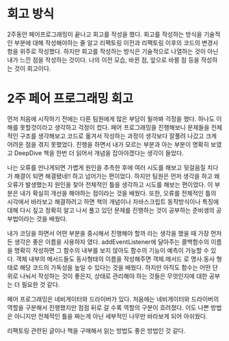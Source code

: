 # 회고 방식

2주동안 페어프로그래밍이 끝나고 회고를 작성을 했다. 
회고를 작성하는 방식을 기술적인 부분에 대해 작성해야하는 줄 알고 리팩토링 이전과 리팩토링 이후의 코드의 변경사항을 위주로 작성했다.
하지만 회고를 작성하는 방식은 기술적으로 나열하는 것이 아닌 내가 느낀 점을 작성하는 것이다. 
나의 이전 모습, 바뀐 점, 앞으로 바뀔 점 등을 작성하는 것이 회고이다. 

# 2주 페어 프로그래밍 회고

먼저 처음에 시작하기 전에는 다른 팀원에게 많은 부담이 될까봐 걱정을 했다. 하나도 이해를 못할것이라고 생각하고 걱정이 컸다. 
페어 프로그래밍을 진행해보니 문제들을 전체적인 구조를 생각해보고 코드로 옮겨서 작성하는 과정이 생각보다 잘풀려 나갔고 크게 어려운 점을
겪지 못했었다. 진행을 하면서 내가 모르는 부분과 아는 부분이 명확히 보였고 DeepDive 책을 한번 더 읽어서 개념을 잡아야겠다는 생각이 들었다.

나는 오류를 만나게되면 가볍게 원인을 추측한 후에 여러 시도를 해보고 뒷걸음질 치다가 해결이 되면 해결됐네!! 하고 넘어가는 편이었다.
하지만 팀원은 먼저 생각을 하고 왜 오류가 발생했는지 원인을 찾아 전체적인 틀을 생각하고 시도를 해보는 편이었다. 
이 부분은 내가 확실히 개선을 해야하는 점이라는 것을 배웠다. 또한, 오류를 전체적인 틀의 시각에서 바라보고 해결하려고 하면 책의 개념이나
자바스크립트 동작방식이나 특징에 대해 다시 짚고 정확히 알고 나서 풀고 있던 문제를 진행하는 것이 공부하는 준비생의 공부법이라는 것을 배웠다.

내가 코딩을 하면서 어떤 부분을 중시해서 진행해야 할까 라는 생각을 했을 때 가장 먼저 든 생각은 좋은 이름을 사용하자 였다. 
addEventListener에 달아주는 콜백함수의 이름을 명확히 작성하면 그 함수의 내부를 보지 않아도 함수의 기능이 예측이 가능할 수 있다.
객체 내부의 메서드들도 동사형태의 이름을 작성해주면 객체.메서드 로 명사.동사 형태로 해당 코드의 가독성을 높일 수 있다는 것을 배웠다.
하지만 아직도 함수는 어떤 단위로 나눠서 작성하는 것이 좋은지, 상태로 관리해야 하는 것들은 무엇인지에 대한 공부는 더 필요한 것 같다.

페어 프로그래밍은 네비게이터와 드라이버가 있다. 처음에는 네비게이터와 드라이버의 역할을 구분해서 진행했지만 점점 뒤로 갈 수록 역할의 구분이 흐려졌다.
이도 나쁜 방법은 아니지만 전체적인 틀을 짜는게 아닌 세부적인 나무만 바라보게 되어 아쉬웠다. 

리팩토링 관련된 글이나 책을 구매해서 읽는 방법도 좋은 방법인 것 같다. 
